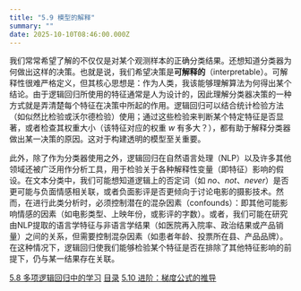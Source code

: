 ```yaml
---
title: "5.9 模型的解释"
summary: ""
date: 2025-10-10T08:46:00.000Z
---
```


我们常常希望了解的不仅仅是对某个观测样本的正确分类结果。还想知道分类器为何做出这样的决策。也就是说，我们希望决策是**可解释的**（interpretable）。可解释性很难严格定义，但其核心思想是：作为人类，我该能够理解算法为何得出某个结论。由于逻辑回归所使用的特征通常是人为设计的，因此理解分类器决策的一种方式就是弄清楚每个特征在决策中所起的作用。逻辑回归可以结合统计检验方法（如似然比检验或沃尔德检验）使用；通过这些检验来判断某个特定特征是否显著，或者检查其权重大小（该特征对应的权重 $w$ 有多大？），都有助于解释分类器做出某一决策的原因。这对于构建透明的模型至关重要。

此外，除了作为分类器使用之外，逻辑回归在自然语言处理（NLP）以及许多其他领域还被广泛用作分析工具，用于检验关于各种解释性变量（即特征）影响的假设。在文本分类中，我们可能想知道逻辑上的否定词（如 *no*、*not*、*never*）是否更可能与负面情感相关联，或者负面影评是否更倾向于讨论电影的摄影技术。然而，在进行此类分析时，必须控制潜在的混杂因素（confounds）：即其他可能影响情感的因素（如电影类型、上映年份，或影评的字数）。或者，我们可能在研究由NLP提取的语言学特征与非语言学结果（如医院再入院率、政治结果或产品销量）之间的关系，但需要控制混杂因素（如患者年龄、投票所在县、产品品牌）。在这种情况下，逻辑回归使我们能够检验某个特征是否在排除了其他特征影响的前提下，仍与某一结果存在关联。


<nav class="pagination justify-content-between">
<a href="../ch5-08">5.8 多项逻辑回归中的学习</a>
<a href="../">目录</a>
<a href="../ch5-10">5.10 进阶：梯度公式的推导</a>
</nav>

